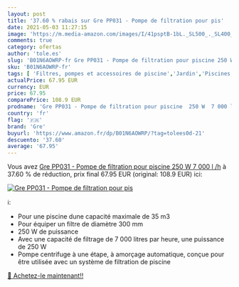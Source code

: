 ```yaml
---
layout: post
title: '37.60 % rabais sur Gre PP031 - Pompe de filtration pour pis'
date: 2021-05-03 11:27:15
image: 'https://m.media-amazon.com/images/I/41psptB-1bL._SL500_._SL400_.jpg'
comments: true
category: ofertas
author: 'tole.es'
slug: 'B01N6AOWRP-fr Gre PP031 - Pompe de filtration pour piscine 250 W 7 000 l /h'
sku: 'B01N6AOWRP-fr'
tags: [ 'Filtres, pompes et accessoires de piscine','Jardin','Piscines, spas et accessoires','Pompes de piscine','gre', ]
actualPrice: 67.95 EUR
currency: EUR
price: 67.95
comparePrice: 108.9 EUR
prodname: 'Gre PP031 - Pompe de filtration pour piscine  250 W  7 000 l /h'
country: 'fr'
flag: '🇫🇷'
brand: 'Gre'
buyurl: 'https://www.amazon.fr/dp/B01N6AOWRP/?tag=tolees0d-21'
descuento: '37.60'
average: '67.95'
---
```


Vous avez [Gre PP031 - Pompe de filtration pour piscine  250 W  7 000 l /h](https://www.amazon.fr/dp/B01N6AOWRP/?tag=tolees0d-21)  à  37.60 % de réduction, prix final  67.95 EUR (original: 108.9 EUR) ici:

[![Gre PP031 - Pompe de filtration pour pis](https://m.media-amazon.com/images/I/41psptB-1bL._SL500_._SL400_.jpg)](https://www.amazon.fr/dp/B01N6AOWRP/?tag=tolees0d-21)

ℹ️:

- Pour une piscine dune capacité maximale de 35 m3
- Pour équiper un filtre de diamètre 300 mm
- 250 W de puissance
- Avec une capacité de filtrage de 7 000 litres par heure, une puissance de 250 W
- Pompe centrifuge à une étape, à amorçage automatique, conçue pour être utilisée avec un système de filtration de piscine

[🛒 Achetez-le maintenant!!](https://www.amazon.fr/dp/B01N6AOWRP/?tag=tolees0d-21)
